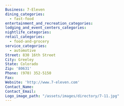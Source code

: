 ```yaml
---
Business: 7-Eleven
dining_categories:
  - fast-food
entertainment_and_recreation_categories:
lodging_and_event_centers_categories:
nightlife_categories:
retail_categories:
  - food-and-grocery
service_categories:
  - automotive
Street: 830 16th Street
City: Greeley
State: Colorado
Zip: '80631'
Phone: (970) 352-5150
Fax:
Website: 'http://www.7-eleven.com'
Contact_Name:
Contact_Email:
Logo_image_path: "/assets/images/directory/7-11.jpg"
---
```



